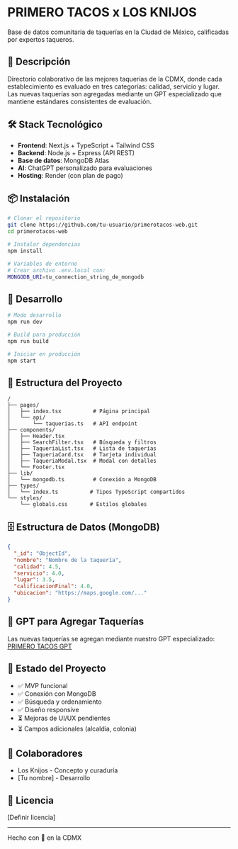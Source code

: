# PRIMERO TACOS x LOS KNIJOS

Base de datos comunitaria de taquerías en la Ciudad de México, calificadas por expertos taqueros.

## 🌮 Descripción

Directorio colaborativo de las mejores taquerías de la CDMX, donde cada establecimiento es evaluado en tres categorías: calidad, servicio y lugar. Las nuevas taquerías son agregadas mediante un GPT especializado que mantiene estándares consistentes de evaluación.

## 🛠 Stack Tecnológico

- **Frontend**: Next.js + TypeScript + Tailwind CSS
- **Backend**: Node.js + Express (API REST)
- **Base de datos**: MongoDB Atlas
- **AI**: ChatGPT personalizado para evaluaciones
- **Hosting**: Render (con plan de pago)

## 📦 Instalación

```bash
# Clonar el repositorio
git clone https://github.com/tu-usuario/primerotacos-web.git
cd primerotacos-web

# Instalar dependencias
npm install

# Variables de entorno
# Crear archivo .env.local con:
MONGODB_URI=tu_connection_string_de_mongodb
```

## 🚀 Desarrollo

```bash
# Modo desarrollo
npm run dev

# Build para producción
npm run build

# Iniciar en producción
npm start
```

## 📁 Estructura del Proyecto

```
/
├── pages/
│   ├── index.tsx          # Página principal
│   └── api/
│       └── taquerias.ts   # API endpoint
├── components/
│   ├── Header.tsx
│   ├── SearchFilter.tsx   # Búsqueda y filtros
│   ├── TaqueriaList.tsx   # Lista de taquerías
│   ├── TaqueriaCard.tsx   # Tarjeta individual
│   ├── TaqueriaModal.tsx  # Modal con detalles
│   └── Footer.tsx
├── lib/
│   └── mongodb.ts         # Conexión a MongoDB
├── types/
│   └── index.ts          # Tipos TypeScript compartidos
└── styles/
    └── globals.css       # Estilos globales
```

## 🗄 Estructura de Datos (MongoDB)

```json
{
  "_id": "ObjectId",
  "nombre": "Nombre de la taquería",
  "calidad": 4.5,
  "servicio": 4.0,
  "lugar": 3.5,
  "calificacionFinal": 4.0,
  "ubicacion": "https://maps.google.com/..."
}
```

## 🤖 GPT para Agregar Taquerías

Las nuevas taquerías se agregan mediante nuestro GPT especializado:
[PRIMERO TACOS GPT](https://chatgpt.com/g/g-C1HIeGZpN-primero-tacos)

## 🔄 Estado del Proyecto

- ✅ MVP funcional
- ✅ Conexión con MongoDB
- ✅ Búsqueda y ordenamiento
- ✅ Diseño responsive
- ⏳ Mejoras de UI/UX pendientes
- ⏳ Campos adicionales (alcaldía, colonia)

## 👥 Colaboradores

- Los Knijos - Concepto y curaduría
- [Tu nombre] - Desarrollo

## 📄 Licencia

[Definir licencia]

---

Hecho con 🌮 en la CDMX